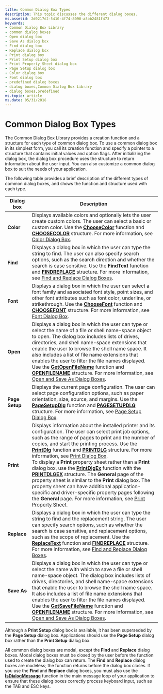 ```yaml
---
title: Common Dialog Box Types
description: This topic discusses the different dialog boxes.
ms.assetid: 2d0217d2-5410-4f74-8090-a3bb2481f473
keywords:
- Common Dialog Box Library
- common dialog boxes
- Open dialog box
- Save As dialog box
- Find dialog box
- Replace dialog box
- Print dialog box
- Print Setup dialog box
- Print Property Sheet dialog box
- Page Setup dialog box
- Color dialog box
- Font dialog box
- predefined dialog boxes
- dialog boxes,Common Dialog Box Library
- dialog boxes,predefined
ms.topic: article
ms.date: 05/31/2018
---
```


# Common Dialog Box Types

The Common Dialog Box Library provides a creation function and a structure for each type of common dialog box. To use a common dialog box in its simplest form, you call its creation function and specify a pointer to a structure that contains initial values and option flags. After initializing the dialog box, the dialog box procedure uses the structure to return information about the user input. You can also customize a common dialog box to suit the needs of your application.

The following table provides a brief description of the different types of common dialog boxes, and shows the function and structure used with each type.



| Dialog box                | Description                                                                                                                                                                                                                                                                                                                                                                                                                                                                                                                                                                                                                                                                                                                                                                                                                                                                             |
|---------------------------|-----------------------------------------------------------------------------------------------------------------------------------------------------------------------------------------------------------------------------------------------------------------------------------------------------------------------------------------------------------------------------------------------------------------------------------------------------------------------------------------------------------------------------------------------------------------------------------------------------------------------------------------------------------------------------------------------------------------------------------------------------------------------------------------------------------------------------------------------------------------------------------------|
| **Color**<br/>      | Displays available colors and optionally lets the user create custom colors. The user can select a basic or custom color. Use the [**ChooseColor**](/previous-versions/windows/desktop/legacy/ms646912(v=vs.85)) function and [**CHOOSECOLOR**](/windows/win32/api/commdlg/ns-commdlg-choosecolora-r1) structure. For more information, see [Color Dialog Box](color-dialog-box.md).<br/>                                                                                                                                                                                                                                                                                                                                                                                                                                                                                                                                                                      |
| **Find**<br/>       | Displays a dialog box in which the user can type the string to find. The user can also specify search options, such as the search direction and whether the search is case sensitive. Use the [**FindText**](/windows/desktop/api/Commdlg/nf-commdlg-findtexta) function and [**FINDREPLACE**](/windows/win32/api/commdlg/ns-commdlg-findreplacea) structure. For more information, see [Find and Replace Dialog Boxes](find-and-replace-dialog-boxes.md).<br/>                                                                                                                                                                                                                                                                                                                                                                                                                                                                                      |
| **Font**<br/>       | Displays a dialog box in which the user can select a font family and associated font style, point sizes, and other font attributes such as font color, underline, or strikethrough. Use the [**ChooseFont**](/windows/win32/api/commdlg/ns-commdlg-choosefonta) function and [**CHOOSEFONT**](/windows/win32/api/commdlg/ns-commdlg-choosefonta) structure. For more information, see [Font Dialog Box](font-dialog-box.md).<br/>                                                                                                                                                                                                                                                                                                                                                                                                                                                                                                                  |
| **Open**<br/>       | Displays a dialog box in which the user can type or select the name of a file or shell name-space object to open. The dialog box includes lists of drives, directories, and shell name-space extensions that enable the user to browse the shell name space. It also includes a list of file name extensions that enables the user to filter the file names displayed. Use the [**GetOpenFileName**](/windows/desktop/api/Commdlg/nf-commdlg-getopenfilenamea) function and [**OPENFILENAME**](/windows/win32/api/commdlg/ns-commdlg-openfilenamea) structure. For more information, see [Open and Save As Dialog Boxes](open-and-save-as-dialog-boxes.md).<br/>                                                                                                                                                                                                                                                                                     |
| **Page Setup**<br/> | Displays the current page configuration. The user can select page configuration options, such as paper orientation, size, source, and margins. Use the [**PageSetupDlg**](/previous-versions/windows/desktop/legacy/ms646937(v=vs.85)) function and [**PAGESETUPDLG**](/windows/win32/api/commdlg/ns-commdlg-pagesetupdlga) structure. For more information, see [Page Setup Dialog Box](page-setup-dialog-box.md).<br/>                                                                                                                                                                                                                                                                                                                                                                                                                                                                                                                                   |
| **Print**<br/>      | Displays information about the installed printer and its configuration. The user can select print job options, such as the range of pages to print and the number of copies, and start the printing process. Use the [**PrintDlg**](/previous-versions/windows/desktop/legacy/ms646940(v=vs.85)) function and [**PRINTDLG**](/windows/win32/api/commdlg/ns-commdlg-printdlga) structure. For more information, see [Print Dialog Box](print-dialog-box.md).<br/> To display a **Print** property sheet rather than a **Print** dialog box, use the [**PrintDlgEx**](/previous-versions/windows/desktop/legacy/ms646942(v=vs.85)) function with the [**PRINTDLGEX**](/windows/win32/api/commdlg/ns-commdlg-printdlgexa) structure. The **General** page of the property sheet is similar to the **Print** dialog box. The property sheet can have additional application-specific and driver-specific property pages following the **General** page. For more information, see [Print Property Sheet](print-property-sheet.md).<br/> |
| **Replace**<br/>    | Displays a dialog box in which the user can type the string to find and the replacement string. The user can specify search options, such as whether the search is case sensitive, and replacement options, such as the scope of replacement. Use the [**ReplaceText**](/windows/desktop/api/Commdlg/nf-commdlg-replacetexta) function and [**FINDREPLACE**](/windows/win32/api/commdlg/ns-commdlg-findreplacea) structure. For more information, see [Find and Replace Dialog Boxes](find-and-replace-dialog-boxes.md).<br/>                                                                                                                                                                                                                                                                                                                                                                                                                        |
| **Save As**<br/>    | Displays a dialog box in which the user can type or select the name with which to save a file or shell name-space object. The dialog box includes lists of drives, directories, and shell name-space extensions that enable the user to browse the shell name space. It also includes a list of file name extensions that enables the user to filter the file names displayed. Use the [**GetSaveFileName**](/windows/desktop/api/Commdlg/nf-commdlg-getsavefilenamea) function and [**OPENFILENAME**](/windows/win32/api/commdlg/ns-commdlg-openfilenamea) structure. For more information, see [Open and Save As Dialog Boxes](open-and-save-as-dialog-boxes.md).<br/>                                                                                                                                                                                                                                                                             |



 

Although a **Print Setup** dialog box is available, it has been superseded by the **Page Setup** dialog box. Applications should use the **Page Setup** dialog box rather than the **Print Setup** dialog box.

All common dialog boxes are modal, except the **Find** and **Replace** dialog boxes. Modal dialog boxes must be closed by the user before the function used to create the dialog box can return. The **Find** and **Replace** dialog boxes are modeless; the function returns before the dialog box closes. If you use the **Find** and **Replace** dialog boxes, you must also use the [**IsDialogMessage**](/windows/desktop/api/Winuser/nf-winuser-isdialogmessagea) function in the main message loop of your application to ensure that these dialog boxes correctly process keyboard input, such as the TAB and ESC keys.

 

